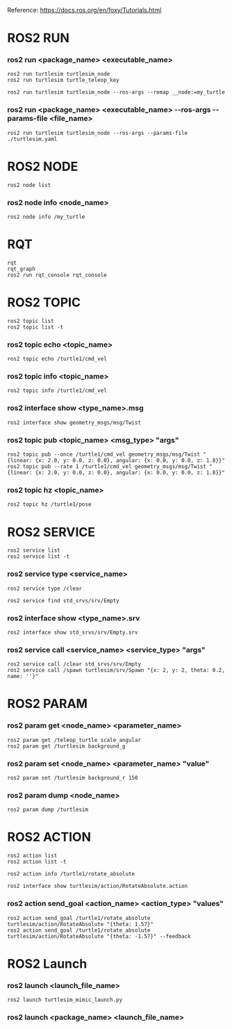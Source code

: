 Reference: https://docs.ros.org/en/foxy/Tutorials.html

# ROS2 RUN
### ros2 run <package_name> <executable_name>
```
ros2 run turtlesim turtlesim_node
ros2 run turtlesim turtle_teleop_key
```
```
ros2 run turtlesim turtlesim_node --ros-args --remap __node:=my_turtle
```
### ros2 run <package_name> <executable_name> --ros-args --params-file <file_name>
```
ros2 run turtlesim turtlesim_node --ros-args --params-file ./turtlesim.yaml
```

# ROS2 NODE
```
ros2 node list
```
### ros2 node info <node_name>
```
ros2 node info /my_turtle
```

# RQT
```
rqt
rqt_graph
ros2 run rqt_console rqt_console
```

# ROS2 TOPIC
```
ros2 topic list
ros2 topic list -t
```
### ros2 topic echo <topic_name>
```
ros2 topic echo /turtle1/cmd_vel
```
### ros2 topic info <topic_name>
```
ros2 topic info /turtle1/cmd_vel
```
### ros2 interface show <type_name>.msg
```
ros2 interface show geometry_msgs/msg/Twist
```

### ros2 topic pub <topic_name> <msg_type> "args"
```
ros2 topic pub --once /turtle1/cmd_vel geometry_msgs/msg/Twist "{linear: {x: 2.0, y: 0.0, z: 0.0}, angular: {x: 0.0, y: 0.0, z: 1.8}}"
ros2 topic pub --rate 1 /turtle1/cmd_vel geometry_msgs/msg/Twist "{linear: {x: 2.0, y: 0.0, z: 0.0}, angular: {x: 0.0, y: 0.0, z: 1.8}}"
```
### ros2 topic hz <topic_name>
```
ros2 topic hz /turtle1/pose
```

# ROS2 SERVICE
```
ros2 service list
ros2 service list -t
```
### ros2 service type <service_name>
```
ros2 service type /clear
```
```
ros2 service find std_srvs/srv/Empty
```
### ros2 interface show <type_name>.srv
```
ros2 interface show std_srvs/srv/Empty.srv
```
### ros2 service call <service_name> <service_type> "args"
```
ros2 service call /clear std_srvs/srv/Empty
ros2 service call /spawn turtlesim/srv/Spawn "{x: 2, y: 2, theta: 0.2, name: ''}"
```

# ROS2 PARAM
### ros2 param get <node_name> <parameter_name>
```
ros2 param get /teleop_turtle scale_angular
ros2 param get /turtlesim background_g
```
### ros2 param set <node_name> <parameter_name> "value"
```
ros2 param set /turtlesim background_r 150
```
### ros2 param dump <node_name>
```
ros2 param dump /turtlesim
```

# ROS2 ACTION
```
ros2 action list
ros2 action list -t
```
```
ros2 action info /turtle1/rotate_absolute
```
```
ros2 interface show turtlesim/action/RotateAbsolute.action
```
### ros2 action send_goal <action_name> <action_type> "values"
```
ros2 action send_goal /turtle1/rotate_absolute turtlesim/action/RotateAbsolute "{theta: 1.57}"
ros2 action send_goal /turtle1/rotate_absolute turtlesim/action/RotateAbsolute "{theta: -1.57}" --feedback
```

# ROS2 Launch
### ros2 launch <launch_file_name>
```
ros2 launch turtlesim_mimic_launch.py
```
### ros2 launch <package_name> <launch_file_name>
